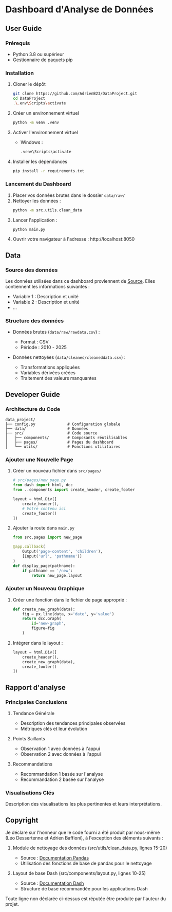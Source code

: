 # Dashboard d'Analyse de Données

## User Guide

### Prérequis
- Python 3.8 ou supérieur
- Gestionnaire de paquets pip

### Installation
1. Cloner le dépôt
   ```bash
   git clone https://github.com/AdrienB23/DataProject.git
   cd DataProject
   .\.env\Scripts\activate
   ```

2. Créer un environnement virtuel
   ```bash
   python -m venv .venv
   ```

3. Activer l'environnement virtuel
   - Windows :
     ```bash
     .venv\Scripts\activate
     ```

4. Installer les dépendances
   ```bash
   pip install -r requirements.txt
   ```

### Lancement du Dashboard
1. Placer vos données brutes dans le dossier `data/raw/`
2. Nettoyer les données :
   ```bash
   python -m src.utils.clean_data
   ```
3. Lancer l'application :
   ```bash
   python main.py
   ```
4. Ouvrir votre navigateur à l'adresse : http://localhost:8050

## Data

### Source des données
Les données utilisées dans ce dashboard proviennent de [Source](https://public.opendatasoft.com/explore/dataset/donnees-synop-essentielles-omm/table/?sort=date&dataChart=eyJxdWVyaWVzIjpbeyJjaGFydHMiOlt7InR5cGUiOiJjb2x1bW4iLCJmdW5jIjoiQVZHIiwieUF4aXMiOiJ0YyIsInNjaWVudGlmaWNEaXNwbGF5Ijp0cnVlLCJjb2xvciI6IiNGRjUxNUEifV0sInhBeGlzIjoiZGF0ZSIsIm1heHBvaW50cyI6IiIsInRpbWVzY2FsZSI6ImRheSIsInNvcnQiOiIiLCJjb25maWciOnsiZGF0YXNldCI6ImRvbm5lZXMtc3lub3AtZXNzZW50aWVsbGVzLW9tbSIsIm9wdGlvbnMiOnsic29ydCI6ImRhdGUifX19XSwiZGlzcGxheUxlZ2VuZCI6dHJ1ZSwiYWxpZ25Nb250aCI6dHJ1ZX0%3D&location=2,-0.52734,-0.17578&basemap=jawg.light). Elles contiennent les informations suivantes :
- Variable 1 : Description et unité
- Variable 2 : Description et unité
- ...

### Structure des données
- Données brutes (`data/raw/rawdata.csv`) :
  - Format : CSV
  - Période : 2010 - 2025

- Données nettoyées (`data/cleaned/cleaneddata.csv`) :
  - Transformations appliquées
  - Variables dérivées créées
  - Traitement des valeurs manquantes

## Developer Guide

### Architecture du Code

```
data_project/
├── config.py              # Configuration globale
├── data/                  # Données
├── src/                   # Code source
│   ├── components/        # Composants réutilisables
│   ├── pages/             # Pages du dashboard
│   └── utils/             # Fonctions utilitaires
```

### Ajouter une Nouvelle Page

1. Créer un nouveau fichier dans `src/pages/`
   ```python
   # src/pages/new_page.py
   from dash import html, dcc
   from ..components import create_header, create_footer

   layout = html.Div([
       create_header(),
       # Votre contenu ici
       create_footer()
   ])
   ```

2. Ajouter la route dans `main.py`
   ```python
   from src.pages import new_page

   @app.callback(
       Output('page-content', 'children'),
       [Input('url', 'pathname')]
   )
   def display_page(pathname):
       if pathname == '/new':
           return new_page.layout
   ```

### Ajouter un Nouveau Graphique

1. Créer une fonction dans le fichier de page approprié :
   ```python
   def create_new_graph(data):
       fig = px.line(data, x='date', y='value')
       return dcc.Graph(
           id='new-graph',
           figure=fig
       )
   ```

2. Intégrer dans le layout :
   ```python
   layout = html.Div([
       create_header(),
       create_new_graph(data),
       create_footer()
   ])
   ```

## Rapport d'analyse

### Principales Conclusions

1. Tendance Générale
   - Description des tendances principales observées
   - Métriques clés et leur évolution

2. Points Saillants
   - Observation 1 avec données à l'appui
   - Observation 2 avec données à l'appui

3. Recommandations
   - Recommandation 1 basée sur l'analyse
   - Recommandation 2 basée sur l'analyse

### Visualisations Clés
Description des visualisations les plus pertinentes et leurs interprétations.

## Copyright

Je déclare sur l'honneur que le code fourni a été produit par nous-même (Léo Dessertenne et Adrien Baffioni), à l'exception des éléments suivants :

1. Module de nettoyage des données (src/utils/clean_data.py, lignes 15-20)
   - Source : [Documentation Pandas](https://pandas.pydata.org/docs/)
   - Utilisation des fonctions de base de pandas pour le nettoyage

2. Layout de base Dash (src/components/layout.py, lignes 10-25)
   - Source : [Documentation Dash](https://dash.plotly.com/)
   - Structure de base recommandée pour les applications Dash

Toute ligne non déclarée ci-dessus est réputée être produite par l'auteur du projet.